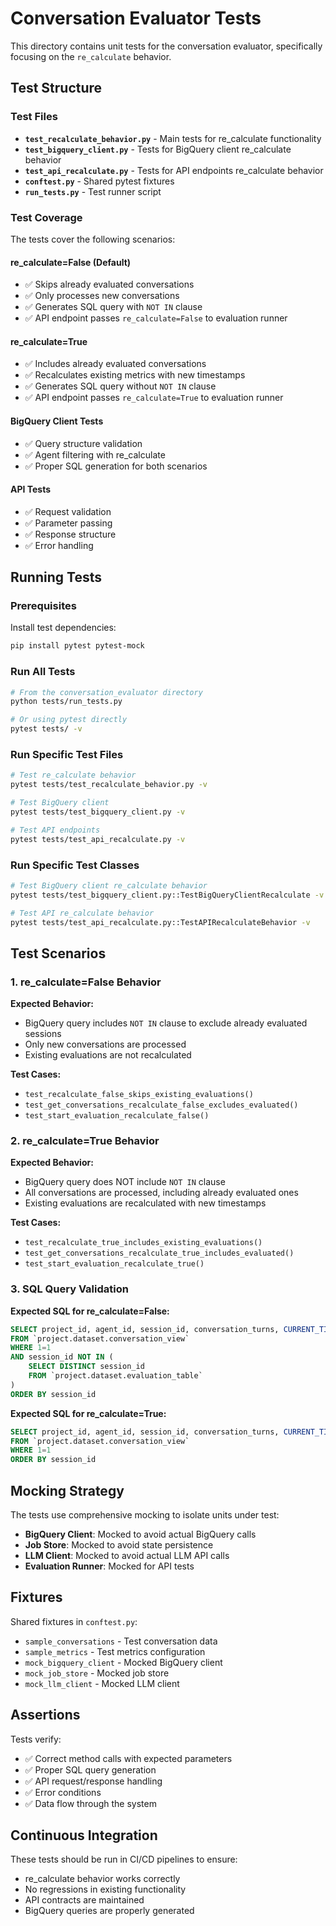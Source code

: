 # Conversation Evaluator Tests

This directory contains unit tests for the conversation evaluator, specifically focusing on the `re_calculate` behavior.

## Test Structure

### Test Files

- **`test_recalculate_behavior.py`** - Main tests for re_calculate functionality
- **`test_bigquery_client.py`** - Tests for BigQuery client re_calculate behavior
- **`test_api_recalculate.py`** - Tests for API endpoints re_calculate behavior
- **`conftest.py`** - Shared pytest fixtures
- **`run_tests.py`** - Test runner script

### Test Coverage

The tests cover the following scenarios:

#### re_calculate=False (Default)
- ✅ Skips already evaluated conversations
- ✅ Only processes new conversations
- ✅ Generates SQL query with `NOT IN` clause
- ✅ API endpoint passes `re_calculate=False` to evaluation runner

#### re_calculate=True
- ✅ Includes already evaluated conversations
- ✅ Recalculates existing metrics with new timestamps
- ✅ Generates SQL query without `NOT IN` clause
- ✅ API endpoint passes `re_calculate=True` to evaluation runner

#### BigQuery Client Tests
- ✅ Query structure validation
- ✅ Agent filtering with re_calculate
- ✅ Proper SQL generation for both scenarios

#### API Tests
- ✅ Request validation
- ✅ Parameter passing
- ✅ Response structure
- ✅ Error handling

## Running Tests

### Prerequisites

Install test dependencies:
```bash
pip install pytest pytest-mock
```

### Run All Tests

```bash
# From the conversation_evaluator directory
python tests/run_tests.py

# Or using pytest directly
pytest tests/ -v
```

### Run Specific Test Files

```bash
# Test re_calculate behavior
pytest tests/test_recalculate_behavior.py -v

# Test BigQuery client
pytest tests/test_bigquery_client.py -v

# Test API endpoints
pytest tests/test_api_recalculate.py -v
```

### Run Specific Test Classes

```bash
# Test BigQuery client re_calculate behavior
pytest tests/test_bigquery_client.py::TestBigQueryClientRecalculate -v

# Test API re_calculate behavior
pytest tests/test_api_recalculate.py::TestAPIRecalculateBehavior -v
```

## Test Scenarios

### 1. re_calculate=False Behavior

**Expected Behavior:**
- BigQuery query includes `NOT IN` clause to exclude already evaluated sessions
- Only new conversations are processed
- Existing evaluations are not recalculated

**Test Cases:**
- `test_recalculate_false_skips_existing_evaluations()`
- `test_get_conversations_recalculate_false_excludes_evaluated()`
- `test_start_evaluation_recalculate_false()`

### 2. re_calculate=True Behavior

**Expected Behavior:**
- BigQuery query does NOT include `NOT IN` clause
- All conversations are processed, including already evaluated ones
- Existing evaluations are recalculated with new timestamps

**Test Cases:**
- `test_recalculate_true_includes_existing_evaluations()`
- `test_get_conversations_recalculate_true_includes_evaluated()`
- `test_start_evaluation_recalculate_true()`

### 3. SQL Query Validation

**Expected SQL for re_calculate=False:**
```sql
SELECT project_id, agent_id, session_id, conversation_turns, CURRENT_TIMESTAMP() as extraction_timestamp
FROM `project.dataset.conversation_view`
WHERE 1=1
AND session_id NOT IN (
    SELECT DISTINCT session_id 
    FROM `project.dataset.evaluation_table`
)
ORDER BY session_id
```

**Expected SQL for re_calculate=True:**
```sql
SELECT project_id, agent_id, session_id, conversation_turns, CURRENT_TIMESTAMP() as extraction_timestamp
FROM `project.dataset.conversation_view`
WHERE 1=1
ORDER BY session_id
```

## Mocking Strategy

The tests use comprehensive mocking to isolate units under test:

- **BigQuery Client**: Mocked to avoid actual BigQuery calls
- **Job Store**: Mocked to avoid state persistence
- **LLM Client**: Mocked to avoid actual LLM API calls
- **Evaluation Runner**: Mocked for API tests

## Fixtures

Shared fixtures in `conftest.py`:
- `sample_conversations` - Test conversation data
- `sample_metrics` - Test metrics configuration
- `mock_bigquery_client` - Mocked BigQuery client
- `mock_job_store` - Mocked job store
- `mock_llm_client` - Mocked LLM client

## Assertions

Tests verify:
- ✅ Correct method calls with expected parameters
- ✅ Proper SQL query generation
- ✅ API request/response handling
- ✅ Error conditions
- ✅ Data flow through the system

## Continuous Integration

These tests should be run in CI/CD pipelines to ensure:
- re_calculate behavior works correctly
- No regressions in existing functionality
- API contracts are maintained
- BigQuery queries are properly generated
